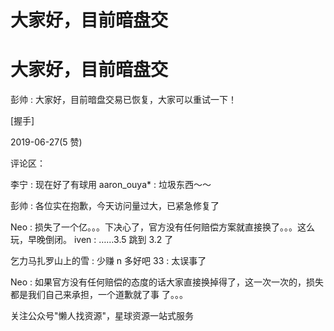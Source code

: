 # 大家好，目前暗盘交

# 大家好，目前暗盘交

彭帅 : 大家好，目前暗盘交易已恢复，大家可以重试一下！

[握手]

2019-06-27(5 赞)

评论区：

李宁 : 现在好了有球用 aaron_ouya* : 垃圾东西～～

彭帅 : 各位实在抱歉，今天访问量过大，已紧急修复了

Neo : 损失了一个亿。。。下决心了，官方没有任何赔偿方案就直接换了。。。这么玩，早晚倒闭。 iven : ……3.5 跳到 3.2 了

乞力马扎罗山上的雪 : 少赚 n 多好吧 33 : 太误事了

Neo : 如果官方没有任何赔偿的态度的话大家直接换掉得了，这一次一次的，损失都是我们自己来承担，一个道歉就了事 了。。。

关注公众号"懒人找资源"，星球资源一站式服务
